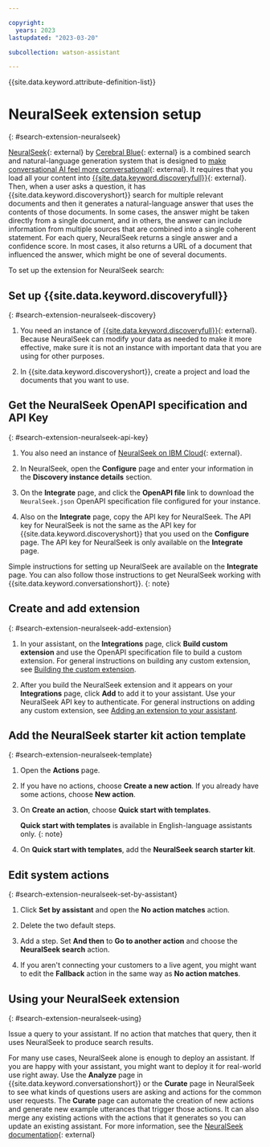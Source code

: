 ```yaml
---

copyright:
  years: 2023
lastupdated: "2023-03-20"

subcollection: watson-assistant

---
```


{{site.data.keyword.attribute-definition-list}}

# NeuralSeek extension setup
{: #search-extension-neuralseek}

[NeuralSeek](https://neuralseek.com){: external} by [Cerebral Blue](https://cerebralblue.com/){: external} is a combined search and natural-language generation system that is designed to [make conversational AI feel more conversational](https://garrettrowe.medium.com/making-conversational-ai-feel-more-conversational-8748009b3fda){: external}. It requires that you load all your content into [{{site.data.keyword.discoveryfull}}](https://cloud.ibm.com/catalog/services/watson-discovery){: external}. Then, when a user asks a question, it has {{site.data.keyword.discoveryshort}} search for multiple relevant documents and then it generates a natural-language answer that uses the contents of those documents. In some cases, the answer might be taken directly from a single document, and in others, the answer can include information from multiple sources that are combined into a single coherent statement. For each query, NeuralSeek returns a single answer and a confidence score. In most cases, it also returns a URL of a document that influenced the answer, which might be one of several documents.

To set up the extension for NeuralSeek search:

## Set up {{site.data.keyword.discoveryfull}}
{: #search-extension-neuralseek-discovery}

1. You need an instance of [{{site.data.keyword.discoveryfull}}](https://cloud.ibm.com/catalog/services/watson-discovery){: external}. Because NeuralSeek can modify your data as needed to make it more effective, make sure it is not an instance with important data that you are using for other purposes.

1. In {{site.data.keyword.discoveryshort}}, create a project and load the documents that you want to use.

## Get the NeuralSeek OpenAPI specification and API Key
{: #search-extension-neuralseek-api-key}

1. You also need an instance of [NeuralSeek on IBM Cloud](https://cloud.ibm.com/catalog/services/neuralseek){: external}.

1. In NeuralSeek, open the **Configure** page and enter your information in the **Discovery instance details** section.

1. On the **Integrate** page, and click the **OpenAPI file** link to download the `NeuralSeek.json` OpenAPI specification file configured for your instance.

1. Also on the **Integrate** page, copy the API key for NeuralSeek. The API key for NeuralSeek is not the same as the API key for {{site.data.keyword.discoveryshort}} that you used on the **Configure** page. The API key for NeuralSeek is only available on the **Integrate** page.

Simple instructions for setting up NeuralSeek are available on the **Integrate** page. You can also follow those instructions to get NeuralSeek working with {{site.data.keyword.conversationshort}}.
{: note}

## Create and add extension
{: #search-extension-neuralseek-add-extension}

1. In your assistant, on the **Integrations** page, click **Build custom extension** and use the OpenAPI specification file to build a custom extension. For general instructions on building any custom extension, see [Building the custom extension](/docs/watson-assistant?topic=watson-assistant-build-custom-extension#building-the-custom-extension).

1. After you build the NeuralSeek extension and it appears on your **Integrations** page, click **Add** to add it to your assistant. Use your NeuralSeek API key to authenticate. For general instructions on adding any custom extension, see [Adding an extension to your assistant](/docs/watson-assistant?topic=watson-assistant-add-custom-extension).

## Add the NeuralSeek starter kit action template
{: #search-extension-neuralseek-template}

1. Open the **Actions** page.

1. If you have no actions, choose **Create a new action**. If you already have some actions, choose **New action**.

1. On **Create an action**, choose **Quick start with templates**.

   **Quick start with templates** is available in English-language assistants only.
   {: note}

1. On **Quick start with templates**, add the **NeuralSeek search starter kit**.

## Edit system actions
{: #search-extension-neuralseek-set-by-assistant}

1. Click **Set by assistant** and open the **No action matches** action.

1. Delete the two default steps.

1. Add a step. Set **And then** to **Go to another action** and choose the **NeuralSeek search** action.

1. If you aren't connecting your customers to a live agent, you might want to edit the **Fallback** action in the same way as **No action matches**.

## Using your NeuralSeek extension
{: #search-extension-neuralseek-using}

Issue a query to your assistant. If no action that matches that query, then it uses NeuralSeek to produce search results.

For many use cases, NeuralSeek alone is enough to deploy an assistant. If you are happy with your assistant, you might want to deploy it for real-world use right away. Use the **Analyze** page in {{site.data.keyword.conversationshort}} or the **Curate** page in NeuralSeek to see what kinds of questions users are asking and actions for the common user requests. The **Curate** page can automate the creation of new actions and generate new example utterances that trigger those actions. It can also merge any existing actions with the actions that it generates so you can update an existing assistant. For more information, see the [NeuralSeek documentation](https://neuralseek.com/documentation){: external}
